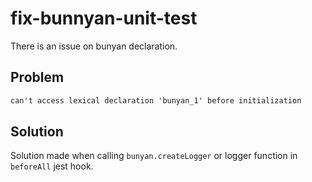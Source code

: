 # fix-bunnyan-unit-test

There is an issue on bunyan declaration.

## Problem

```txt
can't access lexical declaration 'bunyan_1' before initialization
```

## Solution

Solution made when calling `bunyan.createLogger` or logger function in `beforeAll` jest hook.
